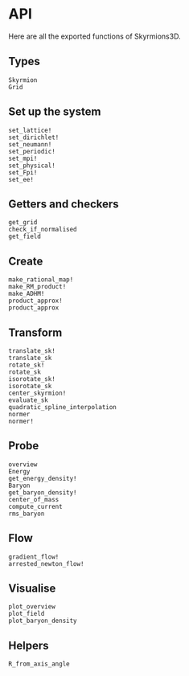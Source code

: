 # API

Here are all the exported functions of Skyrmions3D.

## Types

```@docs
Skyrmion
Grid
```

## Set up the system

```@docs
set_lattice!
set_dirichlet!
set_neumann!
set_periodic!
set_mpi!
set_physical!
set_Fpi!
set_ee!
```

## Getters and checkers
```@docs
get_grid
check_if_normalised
get_field
```

## Create

```@docs
make_rational_map!
make_RM_product!
make_ADHM!
product_approx!
product_approx
```

## Transform

```@docs
translate_sk!
translate_sk
rotate_sk!
rotate_sk
isorotate_sk!
isorotate_sk
center_skyrmion!
evaluate_sk
quadratic_spline_interpolation
normer
normer!
```

## Probe

```@docs
overview
Energy
get_energy_density!
Baryon
get_baryon_density!
center_of_mass
compute_current
rms_baryon
```

## Flow

```@docs
gradient_flow!
arrested_newton_flow!
```

## Visualise

```@docs
plot_overview
plot_field
plot_baryon_density
```

## Helpers
```@docs
R_from_axis_angle
```
